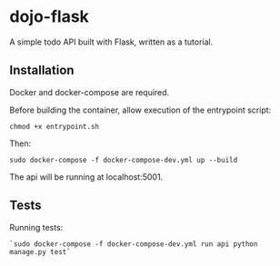 # dojo-flask
A simple todo API built with Flask, written as a tutorial.

## Installation
Docker and docker-compose are required.

Before building the container, allow execution of the entrypoint script:

    chmod +x entrypoint.sh

Then:
    
    sudo docker-compose -f docker-compose-dev.yml up --build
    
The api will be running at localhost:5001.

## Tests
Running tests:  

    `sudo docker-compose -f docker-compose-dev.yml run api python manage.py test`